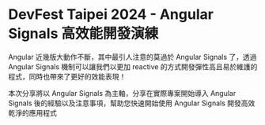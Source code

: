 # DevFest Taipei 2024 - Angular Signals 高效能開發演練

Angular 近幾版大動作不斷，其中最引人注意的莫過於 Angular Signals 了，透過 Angular Signals 機制可以讓我們以更加 reactive 的方式開發彈性高且易於維護的程式，同時也帶來了更好的效能表現！

本次分享將以 Angular Signals 為主軸，分享在實際專案開始導入 Angular Signals 後的經驗以及注意事項，幫助您快速開始使用 Angular Signals 開發高效乾淨的應用程式
